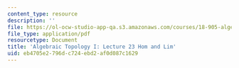 ```yaml
---
content_type: resource
description: ''
file: https://ol-ocw-studio-app-qa.s3.amazonaws.com/courses/18-905-algebraic-topology-i-fall-2016/eb4705e2796dc724ebd2af0d087c1629_MIT18_905F16_lec23.pdf
file_type: application/pdf
resourcetype: Document
title: 'Algebraic Topology I: Lecture 23 Hom and Lim'
uid: eb4705e2-796d-c724-ebd2-af0d087c1629
---
```

